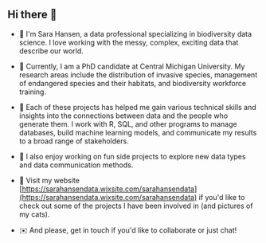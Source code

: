 ## Hi there 👋

* 🌟  I'm Sara Hansen, a data professional specializing in biodiversity data science. I love working with the messy, complex, exciting data that describe our world. 

* 🌳  Currently, I am a PhD candidate at Central Michigan University. My research areas include the distribution of invasive species, management of endangered species and their habitats, and biodiversity workforce training. 

* 💭  Each of these projects has helped me gain various technical skills and insights into the connections between data and the people who generate them. I work with R, SQL, and other programs to manage databases, build machine learning models, and communicate my results to a broad range of stakeholders.

* 💚  I also enjoy working on fun side projects to explore new data types and data communication methods.

* 💁  Visit my website [https://sarahansendata.wixsite.com/sarahansendata](https://sarahansendata.wixsite.com/sarahansendata) if you'd like to check out some of the projects I have been involved in (and pictures of my cats). 

* ✉️  And please, get in touch if you'd like to collaborate or just chat!


